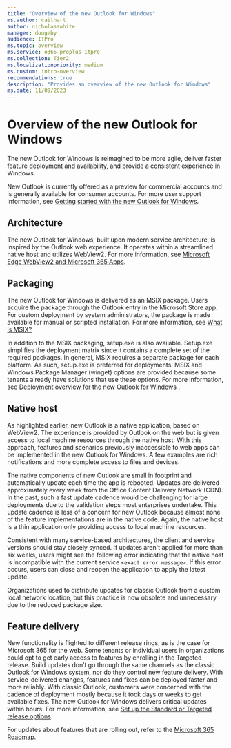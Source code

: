 ```yaml
---
title: "Overview of the new Outlook for Windows"
ms.author: caithart
author: nicholasswhite
manager: dougeby
audience: ITPro
ms.topic: overview
ms.service: o365-proplus-itpro
ms.collection: Tier2
ms.localizationpriority: medium
ms.custom: intro-overview
recommendations: true
description: "Provides an overview of the new Outlook for Windows"
ms.date: 11/09/2023
---
```


# Overview of the new Outlook for Windows

The new Outlook for Windows is reimagined to be more agile, deliver faster feature deployment and availability, and provide a consistent experience in Windows.

New Outlook is currently offered as a preview for commercial accounts and is generally available for consumer accounts. For more user support information, see [Getting started with the new Outlook for Windows](https://support.microsoft.com/office/656bb8d9-5a60-49b2-a98b-ba7822bc7627).

## Architecture

The new Outlook for Windows, built upon modern service architecture, is inspired by the Outlook web experience. It operates within a streamlined native host and utilizes WebView2. For more information, see [Microsoft Edge WebView2 and Microsoft 365 Apps](/deployoffice/webview2-install).

## Packaging

The new Outlook for Windows is delivered as an MSIX package. Users acquire the package through the Outlook entry in the Microsoft Store app. For custom deployment by system administrators, the package is made available for manual or scripted installation. For more information, see [What is MSIX?](/windows/msix/overview)

In addition to the MSIX packaging, setup.exe is also available. Setup.exe simplifies the deployment matrix since it contains a complete set of the required packages. In general, MSIX requires a separate package for each platform. As such, setup.exe is preferred for deployments. MSIX and Windows Package Manager (winget) options are provided because some tenants already have solutions that use these options. For more information, see [Deployment overview for the new Outlook for Windows ](/DeployOffice/Outlook-admin-documentation/Get-started/deployment-new-outlook).

## Native host

As highlighted earlier, new Outlook is a native application, based on WebView2. The experience is provided by Outlook on the web but is given access to local machine resources through the native host. With this approach, features and scenarios previously inaccessible to web apps can be implemented in the new Outlook for Windows. A few examples are rich notifications and more complete access to files and devices.

The native components of new Outlook are small in footprint and automatically update each time the app is rebooted. Updates are delivered approximately every week from the Office Content Delivery Network (CDN). In the past, such a fast update cadence would be challenging for large deployments due to the validation steps most enterprises undertake. This update cadence is less of a concern for new Outlook because almost none of the feature implementations are in the native code. Again, the native host is a thin application only providing access to local machine resources.

Consistent with many service-based architectures, the client and service versions should stay closely synced. If updates aren't applied for more than six weeks, users might see the following error indicating that the native host is incompatible with the current service `<exact error message>`. If this error occurs, users can close and reopen the application to apply the latest update.

Organizations used to distribute updates for classic Outlook from a custom local network location, but this practice is now obsolete and unnecessary due to the reduced package size.

## Feature delivery

New functionality is flighted to different release rings, as is the case for Microsoft 365 for the web. Some tenants or individual users in organizations could opt to get early access to features by enrolling in the Targeted release. Build updates don’t go through the same channels as the classic Outlook for Windows system, nor do they control new feature delivery. With service-delivered changes, features and fixes can be deployed faster and more reliably. With classic Outlook, customers were concerned with the cadence of deployment mostly because it took days or weeks to get available fixes. The new Outlook for Windows delivers critical updates within hours. For more information, see [Set up the Standard or Targeted release options](/microsoft-365/admin/manage/release-options-in-office-365).

For updates about features that are rolling out, refer to the [Microsoft 365 Roadmap](https://aka.ms/newOutlookforWindows).
